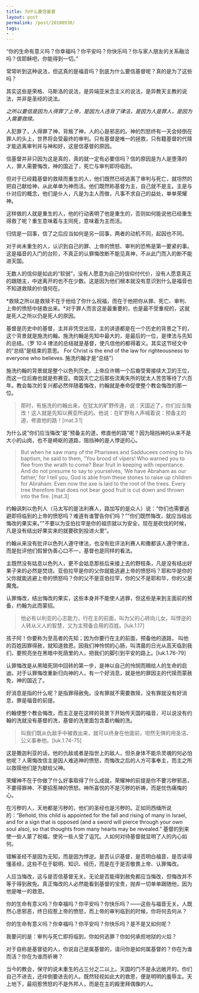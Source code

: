 ```yaml
---
title: 为什么要信基督
layout: post
permalink: /post/20100930/
tags:
- ☆
---
```


“你的生命有意义吗？你幸福吗？你平安吗？你快乐吗？你与家人朋友的关系融洽吗？信耶稣吧，你能得到一切。”

常常听到这种说法，但这真的是福音吗？到底为什么要信基督呢？真的是为了这些吗？

其实这些是荣格、马斯洛的说法，是异端亚米念主义的说法，是异教天主教的说法，并非是圣经的说法。

*之所以要信是因为人得罪了上帝，是因为人违背了律法，是因为人是罪人，是因为人需要救赎。*

人犯罪了，人得罪了神，背叛了神，人的心是邪恶的。神的烈怒终有一天会倾倒在罪人的头上，世界将会受最终的审判。只有基督是唯一的拯救，只有籍基督的代赎才能逃离审判并与神和好，这是信基督的原因。

信基督并非只因为这是真的，真的就一定有必要信吗？信的原因是为人是堕落的人，罪人需要悔改，神的国近了，死亡与审判即将临到。

但对于已经籍基督的救赎而重生的人，他们既然已经逃离了审判与死亡，就坦然的把自己献给神，从此单单为神而活。他们既然称基督为主，自己就不是主。主是与仆对应的概念，他们是仆人，凡是为主人而做，凡事不求自己的益处，单单荣耀神。

这样做的人就是重生的人，他的行动表明了他是重生的，否则如何能说他已经重生得救了呢？重生意味着与主同死，意味着为主而活。

归信是一回事，信了之后应当如何是另一回事，两者的动机不同，起因也不同。

对于尚未重生的人，认识到自己的罪、上帝的愤怒、审判的恐怖是第一要紧的事。这是福音的入门的台阶，不真正的认罪悔改断不能见真神，不从此门而入的断不能进天国。

无数人的信仰是如此的“软弱”，没有人愿意为自己的信仰付代价，没有人愿意真正的跟随主，中途离开的也不在少数。这是因为他们根本就没有意识到什么是福音也不知道救赎的价值何在。

*救赎之所以是救赎不在于他给了你什么祝福，而在于他把你从罪、死亡、审判、上帝的愤怒中拯救出来。*对于罪人而言这是最重要的，也是最不受重视的，这就是死人之所以仍是死人的原因。

基督是历史中的基督，主并非凭空出现，主的讲道都是在一个历史的背景之下的，这个背景就是施洗约翰。施洗约翰是先知中最大的，是最后的一位，是律法与先知的总结。（罗 10:4 律法的总结就是基督，使凡信他的都得着义。其实这节经文中的”总结”是结束的意思。 For Christ is the end of the law for righteousness to everyone who believes. 施洗约翰才是“总结”）

施洗约翰的背景就是整个以色列历史。上帝应许赐一个后裔受膏接续大卫的王位，而这一位后裔也就是弥赛亚。南国灭亡之后那些流离失所的犹太人苦苦等待了六百年。教会每次的复兴都必然伴随着悔改，约翰就是奉命促使整个教会悔改的那一位。

> 那时，有施洗的约翰出来，在犹太的旷野传道，说：天国近了，你们应当悔改！这人就是先知以赛亚所说的。他说：在旷野有人声喊着说：预备主的道，修直他的路！[mat.3.1]

为什么说”你们应当悔改”是”预备主的道，修直他的路”呢？因为阻挡神的从来不是大小的山岗，也不是崎岖的道路，阻挡神的是人悖逆的心。

> But when he saw many of the Pharisees and Sadducees coming to his baptism, he said to them, “You brood of vipers! Who warned you to flee from the wrath to come?
Bear fruit in keeping with repentance.
And do not presume to say to yourselves, ‘We have Abraham as our father,’ for I tell you, God is able from these stones to raise up children for Abraham.
Even now the axe is laid to the root of the trees. Every tree therefore that does not bear good fruit is cut down and thrown into the fire.
[mat.3]

约翰讽刺以色列人（马太写的是法利赛人，路加写的是众人）说：“你们也需要逃避即将临到的上帝的愤怒吗？难道有谁警告你们吗？”"你们既然悔改，就应当结出悔改的果实来。”"不要以为亚伯拉罕是你的祖宗就以为安全，现在是砍伐的时候，凡是没有结出好果实来的就要砍到投进火里”。

约翰从来没有批评以色列人遵守律法，也没有批评法利赛人和撒都该人遵守律法，而是批评他们假冒伪善心口不一，基督也是同样的看法。

主既然没有姑息以色列人，更不会姑息那些后来接上去的野枝条，凡是没有结出好果子来的必然是焚烧。亚伯拉罕是你的父你就能逃避上帝的愤怒吗？耶和华是你的父你就能逃避上帝的愤怒吗？你的父不是亚伯拉罕，你的父不是耶和华，你的父是魔鬼。

认罪悔改，结出悔改的果实，这些本身并不能使人逃罪，但这些是来到主面前的预备，约翰为此而蒙招。

> 他必有以利亚的心志能力，行在主的前面，叫为父的心转向儿女，叫悖逆的人转从义人的智慧，又为主预备合用的百姓。[luk.1.17]

>
孩子阿！你要称为至高者的先知；因为你要行在主的前面，预备他的道路， 叫他的百姓因罪得赦，就知道救恩。因我们神怜悯的心肠，叫清晨的日光从高天临到我们，要照亮坐在黑暗中死荫里的人，把我们的脚引到平安的路上。[luk.1.76-79]

认罪悔改是从黑暗死阴中回转的第一步，是神以自己的怜悯而赐给人的生命的启迪。对于认罪悔改重新归向神的人，有一个好消息，就是他的罪因主的代赎而蒙赦免，神的国近了。

好消息是指的什么呢？是指罪得赦免。没有罪就不需要救赎，没有罪就没有好消息，罪是福音的前提。

约翰使整个教会悔改，而主正是在这样的背景下开始传天国的福音，可以说没有约翰的洗就没有基督的洗，基督的洗里面包含着约翰的洗。

> 叫我们既从仇敌手中被救出来，就可以终身在他面前，坦然无惧的用圣洁、公义事奉他。[luk.1.74-75]

这是撒迦利亚的话，他的仇敌或者是指世上的敌人，但杀身体不能杀灵魂的何必怕他呢？人需悔改信主是因人难逃神的愤怒，而悔改之后的人方可事奉主，而主之所以救赎他们是为献给父神。

荣耀神不在于你做了什么好事取得了什么成就，荣耀神的前提是你不要污秽邪恶，不要得罪神、不要招惹神的愤怒。神所喜悦的不是污秽的祈祷，而是忧伤痛悔的心。

在污秽的人，天地都是污秽的，他们的圣经也是污秽的。正如同西缅所说的：“Behold, this child is appointed for the fall and rising of many in Israel, and for a sign that is opposed (and a sword will pierce through your own soul also), so that thoughts from many hearts may be revealed.” 基督的到来使一些人蒙了祝福，使另一些人受了诅咒。人如何对待基督就显明了人的内心如何。

错解圣经不是因为无知，而是因为悖逆。是否认识基督，是否明白福音，是否读得懂圣经，这些不在于聪明、知识、经历，而是在于是否敬畏上帝、认罪悔改。

人应当悔改，这与是否信基督无关。无论是否能得到赦免都应当悔改，但悔改并不等于得到赦免。真正悔改的人必然能看到基督的宝贵，抛弃一切单单跟随他，因为他是唯一的救恩。

你的生命有意义吗？你幸福吗？你平安吗？你快乐吗？——这些与福音无关。人既然心思邪恶，终日招惹上帝的愤怒，而上帝的审判临到的时候，你将何去何从？

你的生命有意义吗？你幸福吗？你平安吗？你快乐吗？是不是又如何呢？

我要问的是：审判与死亡即将临到，你如何逃罪？你如何承担地狱的火焰？

对于自称是基督徒的人，你说自己是属基督的，请问你是如何属基督的？你在为谁而活？你在为谁而祈祷？

当今的教会，保守的说未重生的占三分之二以上。天国的门不是永远敞开的，你们自己不进去，还绊倒要进去的人。既然轻视如此大的救恩，便是明明的羞辱主。天上地下，最招惹愤怒的不是外邦人，而是在主的殿里拜偶像的人。
